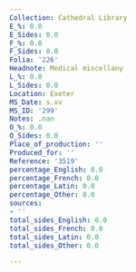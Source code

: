 ```yaml
---
Collection: Cathedral Library
E_%: 0.0
E_Sides: 0.0
F_%: 0.0
F_Sides: 0.0
Folia: '226'
Headnote: Medical miscellany
L_%: 0.0
L_Sides: 0.0
Location: Exeter
MS_Date: s.xv
MS_ID: '299'
Notes: .nan
O_%: 0.0
O_Sides: 0.0
Place_of_production: ''
Produced_for: ''
Reference: '3519'
percentage_English: 0.0
percentage_French: 0.0
percentage_Latin: 0.0
percentage_Other: 0.0
sources:
- ''
total_sides_English: 0.0
total_sides_French: 0.0
total_sides_Latin: 0.0
total_sides_Other: 0.0

---
```

